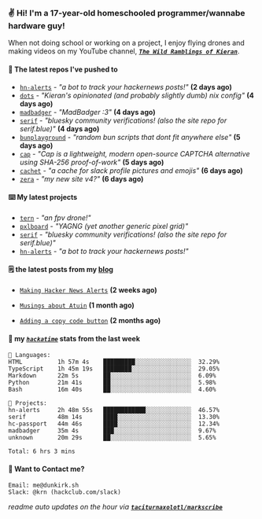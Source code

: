 ### ✌️ Hi! I'm a 17-year-old homeschooled programmer/wannabe hardware guy!

When not doing school or working on a project, I enjoy flying drones and making videos on my YouTube channel, [**_`The Wild Ramblings of Kieran`_**](https://youtube.com/@kieran.rambles).

#### 👷 The latest repos I've pushed to

- [`hn-alerts`](https://github.com/taciturnaxolotl/hn-alerts) - _"a bot to track your hackernews posts!"_ **(2 days ago)**
- [`dots`](https://github.com/taciturnaxolotl/dots) - _"Kieran's opinionated (and probably slightly dumb) nix config"_ **(4 days ago)**
- [`madbadger`](https://github.com/taciturnaxolotl/madbadger) - _"MadBadger :3"_ **(4 days ago)**
- [`serif`](https://github.com/taciturnaxolotl/serif) - _"bluesky community verifications! (also the site repo for serif.blue)"_ **(4 days ago)**
- [`bunplayground`](https://github.com/taciturnaxolotl/bunplayground) - _"random bun scripts that dont fit anywhere else"_ **(5 days ago)**
- [`cap`](https://github.com/tiagorangel1/cap) - _"Cap is a lightweight, modern open-source CAPTCHA alternative using SHA-256 proof-of-work"_ **(5 days ago)**
- [`cachet`](https://github.com/taciturnaxolotl/cachet) - _"a cache for slack profile pictures and emojis"_ **(6 days ago)**
- [`zera`](https://github.com/taciturnaxolotl/zera) - _"my new site v4?"_ **(6 days ago)**

#### ⌨️ My latest projects

- [`tern`](https://github.com/taciturnaxolotl/tern) - _"an fpv drone!"_
- [`pxlboard`](https://github.com/taciturnaxolotl/pxlboard) - _"YAGNG (yet another generic pixel grid)"_
- [`serif`](https://github.com/taciturnaxolotl/serif) - _"bluesky community verifications! (also the site repo for serif.blue)"_
- [`hn-alerts`](https://github.com/taciturnaxolotl/hn-alerts) - _"a bot to track your hackernews posts!"_

#### 🗒️ the latest posts from my [blog](https://dunkirk.sh)

- [`Making Hacker News Alerts`](https://dunkirk.sh/blog/hn-alerts/) **(2 weeks ago)**

- [`Musings about Atuin`](https://dunkirk.sh/blog/atuin/) **(1 month ago)**

- [`Adding a copy code button`](https://dunkirk.sh/blog/adding-a-copy-button/) **(2 months ago)**



#### 📡 my [_`hackatime`_](https://waka.hackclub.com) stats from the last week

```text
💾 Languages:
HTML          1h 57m 4s    █████████░░░░░░░░░░░░░░░░  32.29%
TypeScript    1h 45m 19s   ████████░░░░░░░░░░░░░░░░░  29.05%
Markdown      22m 5s       ██░░░░░░░░░░░░░░░░░░░░░░░  6.09%
Python        21m 41s      ██░░░░░░░░░░░░░░░░░░░░░░░  5.98%
Bash          16m 40s      ██░░░░░░░░░░░░░░░░░░░░░░░  4.60%

💼 Projects:
hn-alerts     2h 48m 55s   ████████████░░░░░░░░░░░░░  46.57%
serif         48m 14s      ████░░░░░░░░░░░░░░░░░░░░░  13.30%
hc-passport   44m 46s      ████░░░░░░░░░░░░░░░░░░░░░  12.34%
madbadger     35m 4s       ███░░░░░░░░░░░░░░░░░░░░░░  9.67%
unknown       20m 29s      ██░░░░░░░░░░░░░░░░░░░░░░░  5.65%

Total: 6 hrs 3 mins
```

#### 📮 Want to Contact me?

```text
Email: me@dunkirk.sh
Slack: @krn (hackclub.com/slack)
```

_readme auto updates on the hour via [**`taciturnaxolotl/markscribe`**](https://github.com/taciturnaxolotl/markscribe)_

